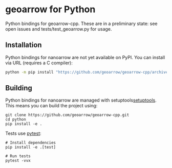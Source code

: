 <!---
  Licensed to the Apache Software Foundation (ASF) under one
  or more contributor license agreements.  See the NOTICE file
  distributed with this work for additional information
  regarding copyright ownership.  The ASF licenses this file
  to you under the Apache License, Version 2.0 (the
  "License"); you may not use this file except in compliance
  with the License.  You may obtain a copy of the License at

    http://www.apache.org/licenses/LICENSE-2.0

  Unless required by applicable law or agreed to in writing,
  software distributed under the License is distributed on an
  "AS IS" BASIS, WITHOUT WARRANTIES OR CONDITIONS OF ANY
  KIND, either express or implied.  See the License for the
  specific language governing permissions and limitations
  under the License.
-->

# geoarrow for Python

Python bindings for geoarrow-cpp. These are in a preliminary state: see open issues
and tests/test_geoarrow.py for usage.

## Installation

Python bindings for nanoarrow are not yet available on PyPI. You can install via
URL (requires a C compiler):

```bash
python -m pip install "https://github.com/geoarrow/geoarrow-cpp/archive/refs/heads/main.zip#egg=geoarrow&subdirectory=python"
```

## Building

Python bindings for nanoarrow are managed with setuptools[setuptools]. This means you
can build the project using:

```shell
git clone https://github.com/geoarrow/geoarrow-cpp.git
cd python
pip install -e .
```

Tests use [pytest][pytest]:

```shell
# Install dependencies
pip install -e .[test]

# Run tests
pytest -vvx
```

[pytest]: https://docs.pytest.org/
[setuptools]: https://setuptools.pypa.io/en/latest/index.html
